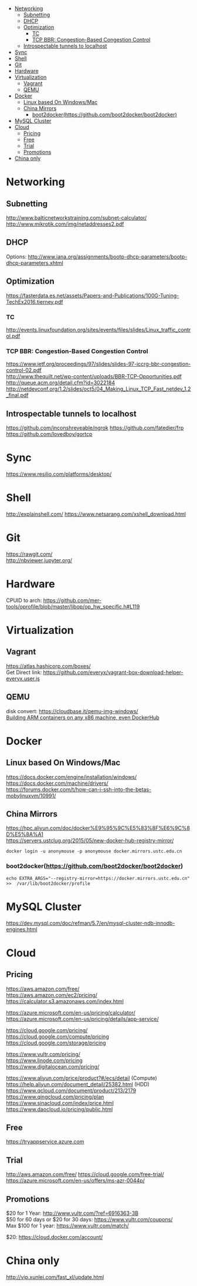 <!-- TOC -->

- [Networking](#networking)
    - [Subnetting](#subnetting)
    - [DHCP](#dhcp)
    - [Optimization](#optimization)
        - [TC](#tc)
        - [TCP BBR: Congestion-Based Congestion Control](#tcp-bbr-congestion-based-congestion-control)
    - [Introspectable tunnels to localhost](#introspectable-tunnels-to-localhost)
- [Sync](#sync)
- [Shell](#shell)
- [Git](#git)
- [Hardware](#hardware)
- [Virtualization](#virtualization)
    - [Vagrant](#vagrant)
    - [QEMU](#qemu)
- [Docker](#docker)
    - [Linux based On Windows/Mac](#linux-based-on-windowsmac)
    - [China Mirrors](#china-mirrors)
        - [boot2docker(https://github.com/boot2docker/boot2docker)](#boot2dockerhttpsgithubcomboot2dockerboot2docker)
- [MySQL Cluster](#mysql-cluster)
- [Cloud](#cloud)
    - [Pricing](#pricing)
    - [Free](#free)
    - [Trial](#trial)
    - [Promotions](#promotions)
- [China only](#china-only)

<!-- /TOC -->

# Networking
## Subnetting
http://www.balticnetworkstraining.com/subnet-calculator/  
http://www.mikrotik.com/img/netaddresses2.pdf

## DHCP
Options: http://www.iana.org/assignments/bootp-dhcp-parameters/bootp-dhcp-parameters.xhtml

## Optimization
https://fasterdata.es.net/assets/Papers-and-Publications/100G-Tuning-TechEx2016.tierney.pdf

### TC
http://events.linuxfoundation.org/sites/events/files/slides/Linux_traffic_control.pdf   

### TCP BBR: Congestion-Based Congestion Control
https://www.ietf.org/proceedings/97/slides/slides-97-iccrg-bbr-congestion-control-02.pdf   
http://www.thequilt.net/wp-content/uploads/BBR-TCP-Opportunities.pdf
http://queue.acm.org/detail.cfm?id=3022184
http://netdevconf.org/1.2/slides/oct5/04_Making_Linux_TCP_Fast_netdev_1.2_final.pdf

## Introspectable tunnels to localhost
https://github.com/inconshreveable/ngrok
https://github.com/fatedier/frp
https://github.com/lovedboy/gortcp

# Sync
https://www.resilio.com/platforms/desktop/

# Shell
http://explainshell.com/
https://www.netsarang.com/xshell_download.html

# Git
https://rawgit.com/  
http://nbviewer.jupyter.org/

# Hardware
CPUID to arch: https://github.com/mer-tools/oprofile/blob/master/libop/op_hw_specific.h#L119

# Virtualization
## Vagrant
https://atlas.hashicorp.com/boxes/  
Get Direct link: https://github.com/everyx/vagrant-box-download-helper-everyx.user.js

## QEMU
disk convert: https://cloudbase.it/qemu-img-windows/  
[Building ARM containers on any x86 machine, even DockerHub](https://resin.io/blog/building-arm-containers-on-any-x86-machine-even-dockerhub/)

# Docker
## Linux based On Windows/Mac
https://docs.docker.com/engine/installation/windows/  
https://docs.docker.com/machine/drivers/  
https://forums.docker.com/t/how-can-i-ssh-into-the-betas-mobylinuxvm/10991/

## China Mirrors
https://hpc.aliyun.com/doc/docker%E9%95%9C%E5%83%8F%E6%9C%8D%E5%8A%A1  
https://servers.ustclug.org/2015/05/new-docker-hub-registry-mirror/ 
```
docker login -u anonymouse -p anonymouse docker.mirrors.ustc.edu.cn 
```

### boot2docker(https://github.com/boot2docker/boot2docker)
```
echo EXTRA_ARGS="--registry-mirror=https://docker.mirrors.ustc.edu.cn"  >>  /var/lib/boot2docker/profile
```
# MySQL Cluster
https://dev.mysql.com/doc/refman/5.7/en/mysql-cluster-ndb-innodb-engines.html


# Cloud
## Pricing
https://aws.amazon.com/free/  
https://aws.amazon.com/ec2/pricing/  
https://calculator.s3.amazonaws.com/index.html

https://azure.microsoft.com/en-us/pricing/calculator/   
https://azure.microsoft.com/en-us/pricing/details/app-service/  

https://cloud.google.com/pricing/  
https://cloud.google.com/compute/pricing  
https://cloud.google.com/storage/pricing

https://www.vultr.com/pricing/  
https://www.linode.com/pricing   
https://www.digitalocean.com/pricing/

https://www.aliyun.com/price/product?#/ecs/detail (Compute)  
https://help.aliyun.com/document_detail/25382.html (HDD)  
https://www.qcloud.com/document/product/213/2179  
https://www.qingcloud.com/pricing/plan
https://www.sinacloud.com/index/price.html   
https://www.daocloud.io/pricing/public.html  

## Free 
https://tryappservice.azure.com 

## Trial
http://aws.amazon.com/free/
https://cloud.google.com/free-trial/
https://azure.microsoft.com/en-us/offers/ms-azr-0044p/

## Promotions
$20 for 1 Year:  http://www.vultr.com/?ref=6916363-3B   
$50 for 60 days or $20 for 30 days:  https://www.vultr.com/coupons/   
Max $100 for 1 year:  https://www.vultr.com/match/

$20: https://cloud.docker.com/account/

# China only
http://vip.xunlei.com/fast_xl/update.html